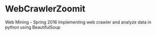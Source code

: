 # WebCrawlerZoomit
Web Mining - Spring 2016 
Implementing web crawler and analyze data in python using BeautifulSoup 


